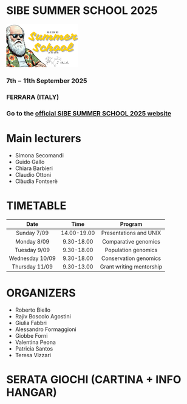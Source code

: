 # SIBE SUMMER SCHOOL 2025

![alt text](https://github.com/SIBE-ita/SIBE_SummerSchool/blob/main/Ferrara_2025/Logo.png?raw=true)

### 7th − 11th September 2025
### FERRARA (ITALY)

### Go to the [official SIBE SUMMER SCHOOL 2025 website](https://sites.google.com/view/sibesummerschool/home-page)

# Main lecturers

- Simona Secomandi
- Guido Gallo
- Chiara Barbieri
- Claudio Ottoni
- Clàudia Fontserè

# TIMETABLE

|       Date      |     Time    |          Program         |
|:---------------:|:-----------:|:------------------------:|
|   Sunday 7/09   | 14.00-19.00 |  Presentations and UNIX  |
|   Monday 8/09   |  9.30-18.00 |   Comparative genomics   |
|   Tuesday 9/09  |  9.30-18.00 |    Population genomics   |
| Wednesday 10/09 |  9.30-18.00 |   Conservation genomics  |
|  Thursday 11/09 |  9.30-13.00 | Grant writing mentorship |
  
# ORGANIZERS

- Roberto Biello
- Rajiv Boscolo Agostini
- Giulia Fabbri
- Alessandro Formaggioni
- Giobbe Forni
- Valentina Peona
- Patricia Santos
- Teresa Vizzari

# SERATA GIOCHI (CARTINA + INFO HANGAR)

